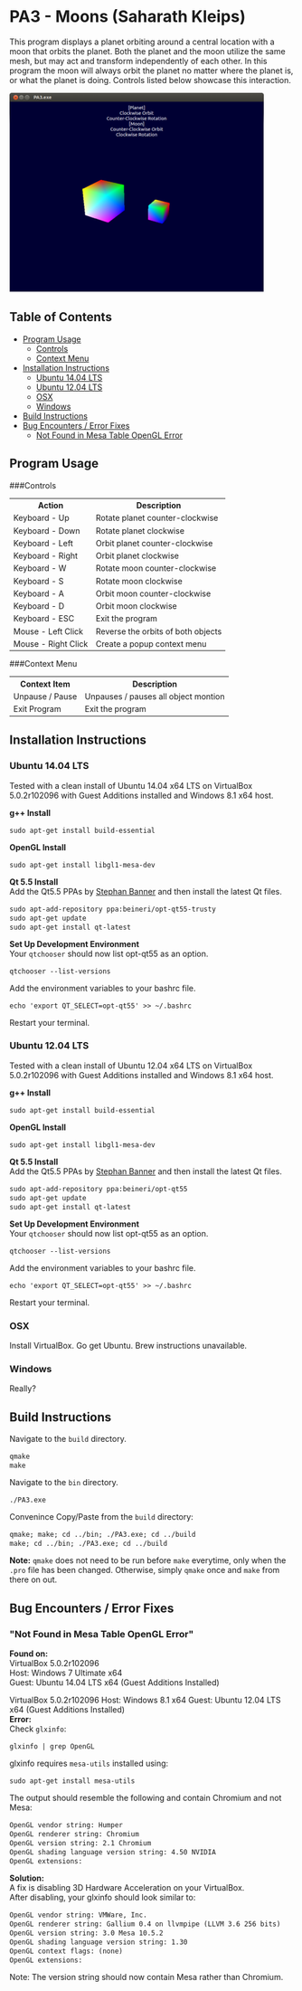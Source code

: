 # PA3 - Moons (Saharath Kleips)
This program displays a planet orbiting around a central location with a moon that orbits the planet. Both the planet and the moon utilize the same mesh, but may act and transform independently of each other. In this program the moon will always orbit the planet no matter where the planet is, or what the planet is doing. Controls listed below showcase this interaction.

![](.screenshot.png "Screenshot")

## Table of Contents
+ [Program Usage](#program-usage)  
    - [Controls](#controls)  
    - [Context Menu](#context-menu)  
+ [Installation Instructions](#installation-instructions)  
    - [Ubuntu 14.04 LTS](#ubuntu-1404-lts)
    - [Ubuntu 12.04 LTS](#ubuntu-1204-lts)
    - [OSX](#osx)
    - [Windows](#windows)
+ [Build Instructions](#build-instructions)  
+ [Bug Encounters / Error Fixes](#bug-encounters--error-fixes)
    - [Not Found in Mesa Table OpenGL Error](#not-found-in-mesa-table-opengl-error)

## Program Usage
###Controls
<table>
    <tbody>
        <tr>
            <th>Action</th>
            <th>Description</th>
        </tr>
        <tr>
            <td>Keyboard - Up</td>
            <td>Rotate planet counter-clockwise</td>
        </tr>
        <tr>
            <td>Keyboard - Down</td>
            <td>Rotate planet clockwise</td>
        </tr>
        <tr>
            <td>Keyboard - Left</td>
            <td>Orbit planet counter-clockwise</td>
        </tr>
        <tr>
            <td>Keyboard - Right</td>
            <td>Orbit planet clockwise</td>
        </tr>
        <tr>
            <td>Keyboard - W</td>
            <td>Rotate moon counter-clockwise</td>
        </tr>
        <tr>
            <td>Keyboard - S</td>
            <td>Rotate moon clockwise</td>
        </tr>
        <tr>
            <td>Keyboard - A</td>
            <td>Orbit moon counter-clockwise</td>
        </tr>
        <tr>
            <td>Keyboard - D</td>
            <td>Orbit moon clockwise</td>
        </tr>
        <tr>
            <td>Keyboard - ESC</td>
            <td>Exit the program</td>
        </tr>
        <tr>
            <td>Mouse - Left Click</td>
            <td>Reverse the orbits of both objects</td>
        </tr>
        <tr>
            <td>Mouse - Right Click</td>
            <td>Create a popup context menu</td>
        </tr>
    </tbody>
</table>

###Context Menu
<table>
    <tbody>
        <tr>
            <th>Context Item</th>
            <th>Description</th>
        </tr>
            <td>Unpause / Pause</td>
            <td>Unpauses / pauses all object montion</td>
        <tr>
        </tr>
        <tr>
            <td>Exit Program</td>
            <td>Exit the program</td>
        </tr>
    </tbody>
</table>

## Installation Instructions
### Ubuntu 14.04 LTS
Tested with a clean install of Ubuntu 14.04 x64 LTS on VirtualBox 5.0.2r102096 with Guest Additions installed and Windows 8.1 x64 host.  

**g++ Install**
```
sudo apt-get install build-essential
```

**OpenGL Install**
```
sudo apt-get install libgl1-mesa-dev
```

**Qt 5.5 Install**  
Add the Qt5.5 PPAs by [Stephan Banner](https://launchpad.net/~beineri) and then install the latest Qt files.
```
sudo apt-add-repository ppa:beineri/opt-qt55-trusty
sudo apt-get update
sudo apt-get install qt-latest
```

**Set Up Development Environment**  
Your `qtchooser` should now list opt-qt55 as an option.
```
qtchooser --list-versions
```
Add the environment variables to your bashrc file.
```
echo 'export QT_SELECT=opt-qt55' >> ~/.bashrc
```
Restart your terminal.

### Ubuntu 12.04 LTS
Tested with a clean install of Ubuntu 12.04 x64 LTS on VirtualBox 5.0.2r102096 with Guest Additions installed and Windows 8.1 x64 host.  

**g++ Install**
```
sudo apt-get install build-essential
```

**OpenGL Install**
```
sudo apt-get install libgl1-mesa-dev
```

**Qt 5.5 Install**  
Add the Qt5.5 PPAs by [Stephan Banner](https://launchpad.net/~beineri) and then install the latest Qt files.
```
sudo apt-add-repository ppa:beineri/opt-qt55
sudo apt-get update
sudo apt-get install qt-latest
```

**Set Up Development Environment**  
Your `qtchooser` should now list opt-qt55 as an option.
```
qtchooser --list-versions
```
Add the environment variables to your bashrc file.
```
echo 'export QT_SELECT=opt-qt55' >> ~/.bashrc
```
Restart your terminal.

### OSX

Install VirtualBox. Go get Ubuntu. Brew instructions unavailable.

### Windows

Really?

## Build Instructions
Navigate to the `build` directory.
```
qmake
make
```
Navigate to the `bin` directory.
```
./PA3.exe
```

Convenince Copy/Paste from the `build` directory:
```
qmake; make; cd ../bin; ./PA3.exe; cd ../build
make; cd ../bin; ./PA3.exe; cd ../build
```

**Note:** `qmake` does not need to be run before `make` everytime, only when the `.pro` file has been changed. Otherwise, simply `qmake` once and `make` from there on out.

## Bug Encounters / Error Fixes
### "Not Found in Mesa Table OpenGL Error"
**Found on:**  
VirtualBox 5.0.2r102096  
Host: Windows 7 Ultimate x64  
Guest: Ubuntu 14.04 LTS x64 (Guest Additions Installed)

VirtualBox 5.0.2r102096
Host: Windows 8.1 x64
Guest: Ubuntu 12.04 LTS x64 (Guest Additions Installed)  
**Error:**  
Check `glxinfo`:
```
glxinfo | grep OpenGL
```
glxinfo requires `mesa-utils` installed using:
```
sudo apt-get install mesa-utils
```
The output should resemble the following and contain Chromium and not Mesa:
```
OpenGL vendor string: Humper
OpenGL renderer string: Chromium
OpenGL version string: 2.1 Chromium
OpenGL shading language version string: 4.50 NVIDIA
OpenGL extensions:
```
**Solution:**  
A fix is disabling 3D Hardware Acceleration on your VirtualBox.  
After disabling, your glxinfo should look similar to:
```
OpenGL vendor string: VMWare, Inc.
OpenGL renderer string: Gallium 0.4 on llvmpipe (LLVM 3.6 256 bits)
OpenGL version string: 3.0 Mesa 10.5.2
OpenGL shading language version string: 1.30
OpenGL context flags: (none)
OpenGL extensions:
```
Note: The version string should now contain Mesa rather than Chromium.